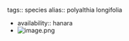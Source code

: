 tags:: species
alias:: polyalthia longifolia

- availability:: hanara
- ![image.png](https://peach-geographical-bat-397.mypinata.cloud/ipfs/QmaDGePnKBocn5m24713xsUCnbvuLQqQVAGYYoJduMCDoy)